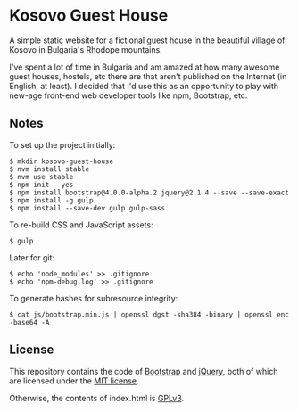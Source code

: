 # Kosovo Guest House
A simple static website for a fictional guest house in the beautiful village of Kosovo in Bulgaria's Rhodope mountains.

I've spent a lot of time in Bulgaria and am amazed at how many awesome guest houses, hostels, etc there are that aren't published on the Internet (in English, at least). I decided that I'd use this as an opportunity to play with new-age front-end web developer tools like npm, Bootstrap, etc.

## Notes
To set up the project initially:

    $ mkdir kosovo-guest-house
    $ nvm install stable
    $ nvm use stable
    $ npm init --yes
    $ npm install bootstrap@4.0.0-alpha.2 jquery@2.1.4 --save --save-exact
    $ npm install -g gulp
    $ npm install --save-dev gulp gulp-sass

To re-build CSS and JavaScript assets:

    $ gulp

Later for git:

    $ echo 'node_modules' >> .gitignore
    $ echo 'npm-debug.log' >> .gitignore

To generate hashes for subresource integrity:

    $ cat js/bootstrap.min.js | openssl dgst -sha384 -binary | openssl enc -base64 -A

## License
This repository contains the code of [Bootstrap](http://getbootstrap.com) and [jQuery](https://jquery.com/), both of which are licensed under the [MIT license](https://tldrlegal.com/license/mit-license).

Otherwise, the contents of index.html is [GPLv3](https://www.gnu.org/licenses/gpl-3.0.txt).
